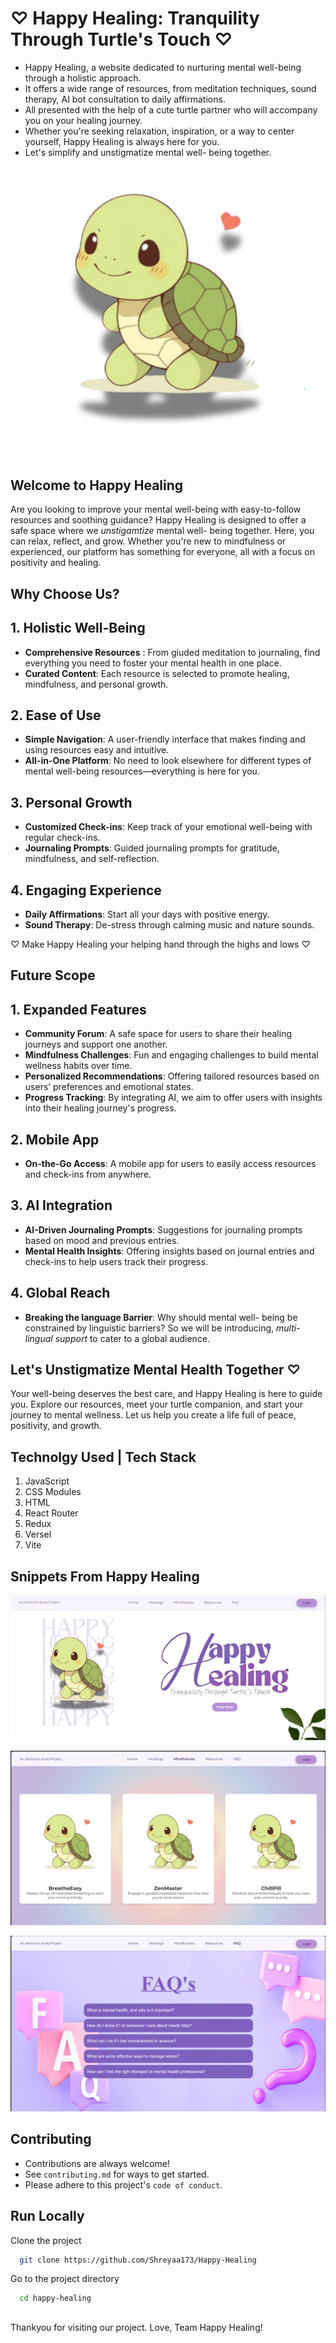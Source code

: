 # ♡ Happy Healing: Tranquility Through Turtle's Touch ♡
- Happy Healing, a website dedicated to nurturing mental well-being through a holistic approach.
- It offers a wide range of resources, from meditation techniques, sound therapy, AI bot consultation to daily affirmations.
- All presented with the help of a cute turtle partner who will accompany you on your healing journey.
- Whether you're seeking relaxation, inspiration, or a way to center yourself, Happy Healing is always here for you.
- Let's simplify and unstigmatize mental well- being together. 

<p align="center">
  <img src= "Graphics/TurtleMascot w Shadows.png" alt="Logo" width="500" />
</p>

## Welcome to Happy Healing
Are you looking to improve your mental well-being with easy-to-follow resources and soothing guidance? Happy Healing is designed to offer a safe space where we *unstigamtize* mental well- being together. Here, you can relax, reflect, and grow. Whether you're new to mindfulness or experienced, our platform has something for everyone, all with a focus on positivity and healing.


## Why Choose Us?

## 1. Holistic Well-Being
- **Comprehensive Resources** : From giuded meditation to journaling, find everything you need to foster your mental health in one place.
- **Curated Content**: Each resource is selected to promote healing, mindfulness, and personal growth.

## 2. Ease of Use
- **Simple Navigation**: A user-friendly interface that makes finding and using resources easy and intuitive.
- **All-in-One Platform**: No need to look elsewhere for different types of mental well-being resources—everything is here for you.

## 3. Personal Growth
- **Customized Check-ins**: Keep track of your emotional well-being with regular check-ins.
- **Journaling Prompts**: Guided journaling prompts for gratitude, mindfulness, and self-reflection.

## 4. Engaging Experience
- **Daily Affirmations**: Start all your days with positive energy.
- **Sound Therapy**: De-stress through calming music and nature sounds.


♡ Make Happy Healing your helping hand through the highs and lows ♡

## Future Scope

## 1. Expanded Features
- **Community Forum**: A safe space for users to share their healing journeys and support one another.
- **Mindfulness Challenges**: Fun and engaging challenges to build mental wellness habits over time.
- **Personalized Recommendations**: Offering tailored resources based on users’ preferences and emotional states.
- **Progress Tracking**: By integrating AI, we aim to offer users with insights into their healing journey's progress. 

## 2. Mobile App
- **On-the-Go Access**: A mobile app for users to easily access resources and check-ins from anywhere.

## 3. AI Integration
- **AI-Driven Journaling Prompts**: Suggestions for journaling prompts based on mood and previous entries.
- **Mental Health Insights**: Offering insights based on journal entries and check-ins to help users track their progress.

## 4. Global Reach
- **Breaking the language Barrier**: Why should mental well- being be constrained by linguistic barriers? So we will be introducing, *multi- lingual support* to cater to a global audience.

## Let's Unstigmatize Mental Health Together ♡
Your well-being deserves the best care, and Happy Healing is here to guide you. Explore our resources, meet your turtle companion, and start your journey to mental wellness. Let us help you create a life full of peace, positivity, and growth.


## Technolgy Used | Tech Stack

1. JavaScript
2. CSS Modules
3. HTML
4. React Router
5. Redux
6. Versel
7. Vite




## Snippets From Happy Healing


![App Screenshot](https://github.com/Shreyaa173/Happy-Healing/blob/master/Graphics/LandingPage.png)

![App Screenshot](https://github.com/Shreyaa173/Happy-Healing/blob/master/Graphics/Mindfulness%201.png)

![App Screenshot](https://github.com/Shreyaa173/Happy-Healing/blob/master/Graphics/FAQs.png)

<!--
![App Screenshot](https://github.com/Shreyaa173/Happy-Healing/blob/master/Graphics/LandingPage.png)
![App Screenshot](https://github.com/Shreyaa173/Happy-Healing/blob/master/Graphics/LandingPage.png)
![App Screenshot](https://github.com/Shreyaa173/Happy-Healing/blob/master/Graphics/LandingPage.png)
![App Screenshot](https://github.com/Shreyaa173/Happy-Healing/blob/master/Graphics/LandingPage.png)
-->

## Contributing

- Contributions are always welcome!  
- See `contributing.md` for ways to get started.  
- Please adhere to this project's `code of conduct`.


## Run Locally

Clone the project

```bash
  git clone https://github.com/Shreyaa173/Happy-Healing
```

Go to the project directory

```bash
  cd happy-healing
```

##
Thankyou for visiting our project. 
Love, 
Team Happy Healing!
